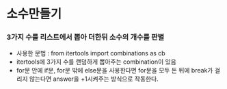# 소수만들기
### 3가지 수를 리스트에서 뽑아 더한뒤 소수의 개수를 판별
- 사용한 문법 : from itertools import combinations as cb
- itertools에 3가지 수를 랜덤하게 뽑아주는 combination이 있음
- for문 안에 if문, for문 밖에 else문을 사용한다면
  for문을 모두 돈 뒤에 break가 걸리지 않는다면
  answer을 +1시켜주는 방식으로 작동한다.